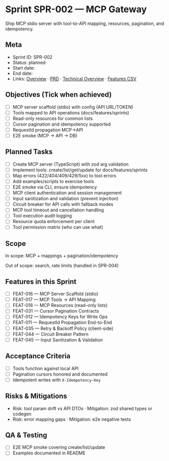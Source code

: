 # Sprint SPR-002 — MCP Gateway

Ship MCP stdio server with tool-to-API mapping, resources, pagination, and idempotency.

## Meta
- Sprint ID: SPR-002
- Status: planned
- Start date: <YYYY-MM-DD>
- End date: <YYYY-MM-DD>
- Links: [Overview](./overview.md) · [PRD](../../planning/prd.md) · [Technical Overview](../../planning/technical-overview.md) · [Features CSV](../features.csv)

## Objectives (Tick when achieved)
- [ ] MCP server scaffold (stdio) with config (API URL/TOKEN)
- [ ] Tools mapped to API operations (docs/features/sprints)
- [ ] Read-only resources for common lists
- [ ] Cursor pagination and idempotency supported
- [ ] RequestId propagation MCP→API
- [ ] E2E smoke (MCP -> API -> DB)

## Planned Tasks
- [ ] Create MCP server (TypeScript) with zod arg validation
- [ ] Implement tools: create/list/get/update for docs/features/sprints
- [ ] Map errors (422/404/409/429/5xx) to tool errors
- [ ] Add examples/scripts to exercise tools
- [ ] E2E smoke via CLI, ensure idempotency
- [ ] MCP client authentication and session management
- [ ] Input sanitization and validation (prevent injection)
- [ ] Circuit breaker for API calls with fallback modes
- [ ] MCP tool timeout and cancellation handling
- [ ] Tool execution audit logging
- [ ] Resource quota enforcement per client
- [ ] Tool permission matrix (who can use what)

## Scope
In scope: MCP + mappings + pagination/idempotency

Out of scope: search, rate limits (handled in SPR-004)

## Features in this Sprint
- [ ] FEAT-016 — MCP Server Scaffold (stdio)
- [ ] FEAT-017 — MCP Tools → API Mapping
- [ ] FEAT-018 — MCP Resources (read-only lists)
- [ ] FEAT-031 — Cursor Pagination Contracts
- [ ] FEAT-012 — Idempotency Keys for Write Ops
- [ ] FEAT-011 — RequestId Propagation End-to-End
- [ ] FEAT-035 — Retry & Backoff Policy (client-side)
- [ ] FEAT-044 — Circuit Breaker Pattern
- [ ] FEAT-045 — Input Sanitization & Validation

## Acceptance Criteria
- [ ] Tools function against local API
- [ ] Pagination cursors honored and documented
- [ ] Idempotent writes with `X-Idempotency-Key`

## Risks & Mitigations
- Risk: tool param drift vs API DTOs · Mitigation: zod shared types or codegen
- Risk: error mapping gaps · Mitigation: e2e negative tests

## QA & Testing
- [ ] E2E MCP smoke covering create/list/update
- [ ] Examples documented in README
